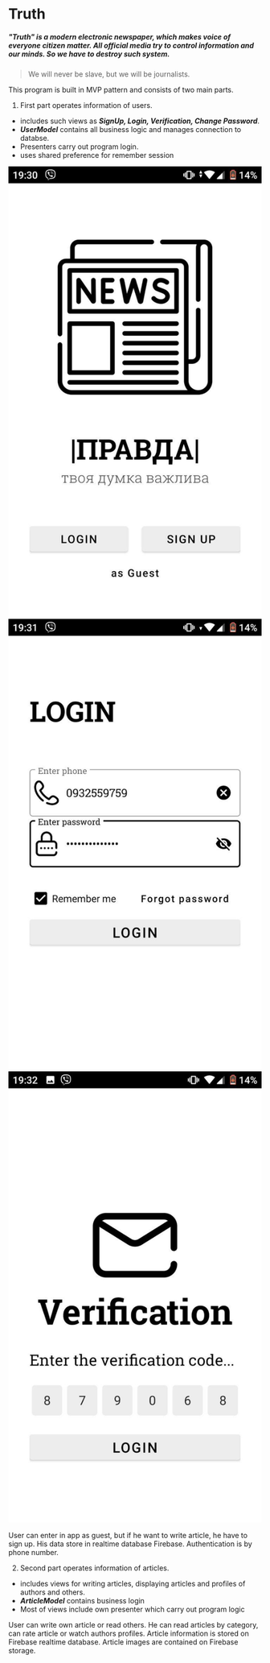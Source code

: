 # Truth
##### "Truth" is a modern electronic newspaper, which makes voice of everyone citizen matter. All official media try to control information and our minds. So we have to destroy such system. 
>We will never be slave, but we will be journalists.

This program is built in MVP pattern and consists of two main parts. 
1. First part operates information of users.  
- includes such views as ***SignUp, Login, Verification, Change Password***.
- ***UserModel*** contains all business logic and manages connection to databse.
- Presenters carry out program login.
- uses shared preference for remember session

![alt text](screenshots/welcome_screen.jpg "Описание будет тут")
![alt text](screenshots/login.jpg "Описание будет тут")
![alt text](screenshots/auth.jpg "Описание будет тут")

User can enter in app as guest, but if he want to write article, he have to sign up.
His data store in realtime database Firebase.
Authentication is by phone number.

2. Second part operates information of articles.
- includes views for writing articles, displaying articles and profiles of authors and others.
- ***ArticleModel*** contains business login
- Most of views include own presenter which carry out program logic

User can write own article or read others.
He can read articles by category, can rate article or watch authors profiles.
Article information is stored on Firebase realtime database.
Article images are contained on Firebase storage.
